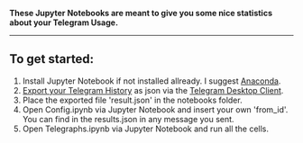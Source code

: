 **These Jupyter Notebooks are meant to give you some nice statistics about your Telegram Usage.**

---

## To get started:
1. Install Jupyter Notebook if not installed allready. I suggest [Anaconda](https://www.anaconda.com/products/individual).
2. [Export your Telegram History](https://telegram.org/blog/export-and-more) as json via the [Telegram Desktop Client](https://desktop.telegram.org/).
3. Place the exported file 'result.json' in the notebooks folder.
4. Open Config.ipynb via Jupyter Notebook and insert your own 'from_id'. You can find in the results.json in any message you sent.
5. Open Telegraphs.ipynb via Jupyter Notebook and run all the cells.
